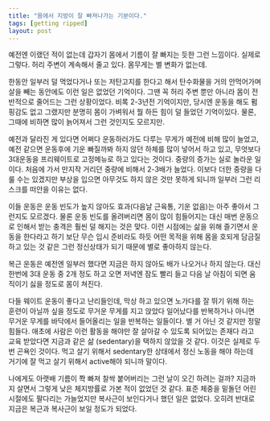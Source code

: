 ```yaml
---
title: "몸에서 지방이 잘 빠져나가는 기분이다."
tags: [getting ripped]
layout: post
---
```


예전엔 이랬던 적이 없는데 갑자기 몸에서 기름이 잘 빠지는 듯한 그런 느낌이다. 실제로 그렇다. 허리 주변이 계속해서 줄고 있다. 몸무게는 별 변화가 없는데. 

한동안 일부러 덜 먹었다거나 또는 저탄고지를 한다고 해서 탄수화물을 거의 안먹어가며 살을 빼는 동안에도 이런 일은 없었던 기억이다. 그땐 꼭 허리 주변 뿐만 아니라 몸이 전반적으로 줄어드는 그런 상황이었다. 비록 2-3년전 기억이지만, 당시엔 운동을 해도 펌핑감도 없고 그랬지만 분명히 몸이 가벼워서 뭘 하든 힘이 덜 들었던 기억이있다. 물론, 그때에 비하면 많이 늙어져서 그런 것인지도 모르지만.

예전과 달라진 게 있다면 어쩌다 운동하러가도 다루는 무게가 예전에 비해 많이 늘었고, 예전 같으면 운동후에 기운 빠질까봐 하지 않던 하체를 많이 넣어서 하고 있고, 무엇보다 3대운동을 프리웨이트로 고정메뉴로 하고 있다는 것이다. 중량의 증가는 실로 놀라운 일이다. 처음에 가서 만지작 거리던 중량에 비해서 2-3배가 늘었다. 이보다 더한 중량을 다룰 수는 있겠지만 부상을 입으면 아무것도 하지 않은 것만 못하게 되니까 일부러 그런 리스크를 떠안을 이유는 없다. 

이들 운동은 운동 빈도가 높지 않아도 효과(다음날 근육통, 기운 없음)는 아주 좋아서 그런지도 모르겠다. 물론 운동 빈도를 올려버리면 몸이 많이 힘들어지는 대신 매번 운동으로 인해서 받는 충격은 훨씬 덜 해지는 것은 맞다. 이런 시점에는 삶을 위해 즐기면서 운동을 한다라고 하기 보단 무슨 입시 준비라도 하듯 어떤 목적을 위해 몸을 호되게 담금질하고 있는 것 같은 그런 정신상태가 되기 때문에 별로 좋아하지 않는다. 

복근 운동은 예전엔 일부러 했다면 지금은 하지 않아도 배가 나오거나 하지 않는다. 대신 한번에 3대 운동 중 2개 정도 하고 오면 저녁엔 잠도 빨리 들고 다음 날 아침이 되면 움직이기 싫을 정도로 몸이 쳐진다.

다들 웨이트 운동이 좋다고 난리들인데, 막상 하고 있으면 노가다를 잘 뛰기 위해 하는 훈련이 아닐까 싶을 정도로 무거운 무게를 지고 앉았다 일어났다를 반복하거나 아니면 무거운 무게를 바닥에서 들어올리는 일을 반복하는 일들이다. 별 거 아닌 것 같지만 정말 힘들다. 애초에 사람은 이런 활동을 해야만 잘 살아갈 수 있도록 되어있는 존재다 라고 교육 받았다면 지금과 같은 삶 (sedentary)을 택하지 않았을 것 같다. 이것은 실제로 두번 곤욕인 것이다. 먹고 살기 위해서 sedentary한 상태에서 정신 노동을 해야 하는데 거기에 잘 먹고 살기 위해서 active해야 되니까 말이다. 

나에게도 아랫배 기름이 쫙 빠져 찰싹 붙어버리는 그런 날이 오긴 하려는 걸까? 지금까지 살면서 그렇게 낮은 체지방률로 가본 적이 없었던 것 같다. 표준 체중을 밑돌던 어린시절에도 팔다리는 가늘었지만 복사근이 보인다거나 했던 일은 없었다. 오히려 반대로 지금은 복근과 복사근이 보일 정도가 되었다. 